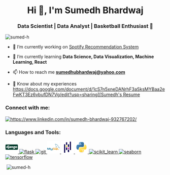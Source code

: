 <h1 align="center">Hi 👋, I'm Sumedh Bhardwaj</h1>
<h3 align="center">Data Scientist | Data Analyst | Basketball Enthusiast 🏀</h3>

<p align="left"> <img src="https://komarev.com/ghpvc/?username=sumed-h&label=Profile%20views&color=0e75b6&style=flat" alt="sumed-h" /> </p>

- 🔭 I’m currently working on [Spotify Recommendation System](https://github.com/sumed-h/SpotifySongRecAudFeatures)

- 🌱 I’m currently learning **Data Science, Data Visualization, Machine Learning, React**

- 📫 How to reach me **sumedhubhardwaj@yahoo.com**

- 📄 Know about my experiences [https://docs.google.com/document/d/1cS7n5xneDANrhF3aSksMYBaa2eFwKT3Ez6vbufDN7Vg/edit?usp=sharing][Sumedh's Resume](https://docs.google.com/document/d/1cS7n5xneDANrhF3aSksMYBaa2eFwKT3Ez6vbufDN7Vg/edit?usp=sharing)

<h3 align="left">Connect with me:</h3>
<p align="left">
<a href="https://linkedin.com/in/https://www.linkedin.com/in/sumedh-bhardwaj-932767202/" target="blank"><img align="center" src="https://raw.githubusercontent.com/rahuldkjain/github-profile-readme-generator/master/src/images/icons/Social/linked-in-alt.svg" alt="https://www.linkedin.com/in/sumedh-bhardwaj-932767202/" height="30" width="40" /></a>
</p>

<h3 align="left">Languages and Tools:</h3>
<p align="left"> <a href="https://www.djangoproject.com/" target="_blank" rel="noreferrer"> <img src="https://raw.githubusercontent.com/devicons/devicon/master/icons/django/django-original.svg" alt="django" width="40" height="40"/> </a> <a href="https://flask.palletsprojects.com/" target="_blank" rel="noreferrer"> <img src="https://www.vectorlogo.zone/logos/pocoo_flask/pocoo_flask-icon.svg" alt="flask" width="40" height="40"/> </a> <a href="https://git-scm.com/" target="_blank" rel="noreferrer"> <img src="https://www.vectorlogo.zone/logos/git-scm/git-scm-icon.svg" alt="git" width="40" height="40"/> </a> <a href="https://www.mysql.com/" target="_blank" rel="noreferrer"> <img src="https://raw.githubusercontent.com/devicons/devicon/master/icons/mysql/mysql-original-wordmark.svg" alt="mysql" width="40" height="40"/> </a> <a href="https://pandas.pydata.org/" target="_blank" rel="noreferrer"> <img src="https://raw.githubusercontent.com/devicons/devicon/2ae2a900d2f041da66e950e4d48052658d850630/icons/pandas/pandas-original.svg" alt="pandas" width="40" height="40"/> </a> <a href="https://www.python.org" target="_blank" rel="noreferrer"> <img src="https://raw.githubusercontent.com/devicons/devicon/master/icons/python/python-original.svg" alt="python" width="40" height="40"/> </a> <a href="https://scikit-learn.org/" target="_blank" rel="noreferrer"> <img src="https://upload.wikimedia.org/wikipedia/commons/0/05/Scikit_learn_logo_small.svg" alt="scikit_learn" width="40" height="40"/> </a> <a href="https://seaborn.pydata.org/" target="_blank" rel="noreferrer"> <img src="https://seaborn.pydata.org/_images/logo-mark-lightbg.svg" alt="seaborn" width="40" height="40"/> </a> <a href="https://www.tensorflow.org" target="_blank" rel="noreferrer"> <img src="https://www.vectorlogo.zone/logos/tensorflow/tensorflow-icon.svg" alt="tensorflow" width="40" height="40"/> </a> </p>

<p>&nbsp;<img align="center" src="https://github-readme-stats.vercel.app/api?username=sumed-h&show_icons=true&locale=en" alt="sumed-h" /></p>
